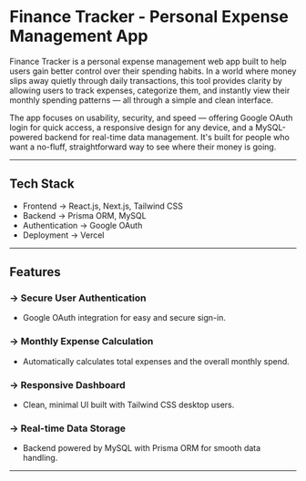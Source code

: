# Finance Tracker - Personal Expense Management App

Finance Tracker is a personal expense management web app built to help users gain better control over their spending habits. In a world where money slips away quietly through daily transactions, this tool provides clarity by allowing users to track expenses, categorize them, and instantly view their monthly spending patterns — all through a simple and clean interface.

The app focuses on usability, security, and speed — offering Google OAuth login for quick access, a responsive design for any device, and a MySQL-powered backend for real-time data management. It's built for people who want a no-fluff, straightforward way to see where their money is going.


---

## Tech Stack

- Frontend → React.js, Next.js, Tailwind CSS  
- Backend → Prisma ORM, MySQL  
- Authentication → Google OAuth  
- Deployment → Vercel  

---

## Features

### → Secure User Authentication  
- Google OAuth integration for easy and secure sign-in.

### → Monthly Expense Calculation  
- Automatically calculates total expenses and the overall monthly spend.

### → Responsive Dashboard  
- Clean, minimal UI built with Tailwind CSS desktop users.

### → Real-time Data Storage  
- Backend powered by MySQL with Prisma ORM for smooth data handling.

---

